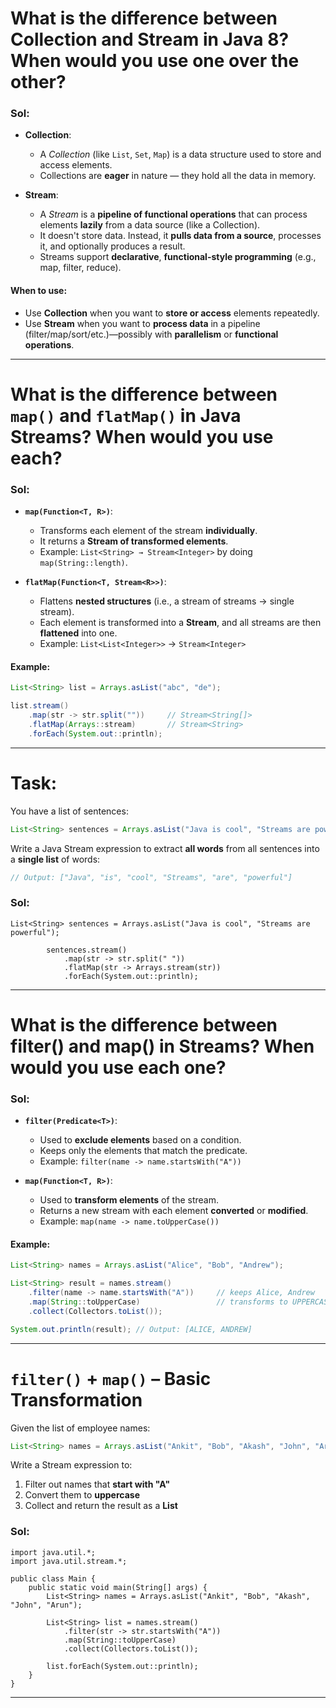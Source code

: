 # What is the difference between Collection and Stream in Java 8? When would you use one over the other?

### Sol:

* **Collection**:

  * A *Collection* (like `List`, `Set`, `Map`) is a data structure used to store and access elements.
  * Collections are **eager** in nature — they hold all the data in memory.

* **Stream**:

  * A *Stream* is a **pipeline of functional operations** that can process elements **lazily** from a data source (like a Collection).
  * It doesn't store data. Instead, it **pulls data from a source**, processes it, and optionally produces a result.
  * Streams support **declarative**, **functional-style programming** (e.g., map, filter, reduce).

#### When to use:

* Use **Collection** when you want to **store or access** elements repeatedly.
* Use **Stream** when you want to **process data** in a pipeline (filter/map/sort/etc.)—possibly with **parallelism** or **functional operations**.

---

# What is the difference between `map()` and `flatMap()` in Java Streams? When would you use each?

### Sol:

* **`map(Function<T, R>)`**:

  * Transforms each element of the stream **individually**.
  * It returns a **Stream of transformed elements**.
  * Example: `List<String> → Stream<Integer>` by doing `map(String::length)`.

* **`flatMap(Function<T, Stream<R>>)`**:

  * Flattens **nested structures** (i.e., a stream of streams → single stream).
  * Each element is transformed into a **Stream**, and all streams are then **flattened** into one.
  * Example: `List<List<Integer>>` → `Stream<Integer>`

#### Example:

```java
List<String> list = Arrays.asList("abc", "de");

list.stream()
    .map(str -> str.split(""))     // Stream<String[]>
    .flatMap(Arrays::stream)       // Stream<String>
    .forEach(System.out::println);
```

---

# Task:
You have a list of sentences:

```java
List<String> sentences = Arrays.asList("Java is cool", "Streams are powerful");
```

Write a Java Stream expression to extract **all words** from all sentences into a **single list** of words:

```java
// Output: ["Java", "is", "cool", "Streams", "are", "powerful"]
```

### Sol:

```
List<String> sentences = Arrays.asList("Java is cool", "Streams are powerful");
        
        sentences.stream()
            .map(str -> str.split(" "))
            .flatMap(str -> Arrays.stream(str))
            .forEach(System.out::println);
```

---

# What is the difference between filter() and map() in Streams? When would you use each one?

### Sol:

* **`filter(Predicate<T>)`**:

  * Used to **exclude elements** based on a condition.
  * Keeps only the elements that match the predicate.
  * Example: `filter(name -> name.startsWith("A"))`

* **`map(Function<T, R>)`**:

  * Used to **transform elements** of the stream.
  * Returns a new stream with each element **converted** or **modified**.
  * Example: `map(name -> name.toUpperCase())`

#### Example:

```java
List<String> names = Arrays.asList("Alice", "Bob", "Andrew");

List<String> result = names.stream()
    .filter(name -> name.startsWith("A"))     // keeps Alice, Andrew
    .map(String::toUpperCase)                 // transforms to UPPERCASE
    .collect(Collectors.toList());

System.out.println(result); // Output: [ALICE, ANDREW]
```

---

# `filter()` + `map()` – Basic Transformation

Given the list of employee names:

```java
List<String> names = Arrays.asList("Ankit", "Bob", "Akash", "John", "Arun");
```

Write a Stream expression to:

1. Filter out names that **start with "A"**
2. Convert them to **uppercase**
3. Collect and return the result as a **List<String>**

### Sol:

```
import java.util.*;
import java.util.stream.*;

public class Main {
    public static void main(String[] args) {
        List<String> names = Arrays.asList("Ankit", "Bob", "Akash", "John", "Arun");

        List<String> list = names.stream()
            .filter(str -> str.startsWith("A"))
            .map(String::toUpperCase)
            .collect(Collectors.toList());

        list.forEach(System.out::println);
    }
}
```

---







